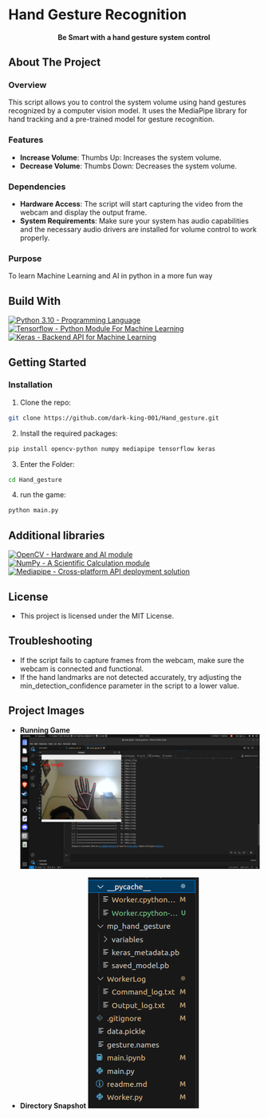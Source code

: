 # Hand Gesture Recognition
<p align="center">
  <h4 align="center">Be Smart with a hand gesture system control</h4>
</p>


## About The Project

### Overview

This script allows you to control the system volume using hand gestures recognized by a computer vision model. It uses the MediaPipe library for hand tracking and a pre-trained model for gesture recognition.

### Features


- **Increase Volume**: Thumbs Up: Increases the system volume.
- **Decrease Volume**: Thumbs Down: Decreases the system volume.

### Dependencies

- **Hardware Access**: The script will start capturing the video from the webcam and display the output frame.
- **System Requirements**: Make sure your system has audio capabilities and the necessary audio drivers are installed for volume control to work properly.

### Purpose

To learn Machine Learning and AI in python in a more fun way

## Build With
[![Python 3.10 - Programming Language](https://img.shields.io/badge/Python%203.10%20-Programming%20Language%20-green?style=flat&logo=Python)](https://www.python.org/)
[![Tensorflow - Python Module For Machine Learning](https://img.shields.io/badge/Tensorflow%20-Python%20Module%20For%20Machine%20Learning%20-green?style=flat&logo=TF)](https://www.tensorflow.org/)
[![Keras - Backend API for Machine Learning](https://img.shields.io/badge/Keras%20-Backend%20API%20for%20Machine%20Learning%20-green?style=flat&logo=Keras)](https://keras.io/)

## Getting Started

### Installation

1. Clone the repo: 
```sh
git clone https://github.com/dark-king-001/Hand_gesture.git
```
2. Install the required packages:
```sh
pip install opencv-python numpy mediapipe tensorflow keras
```
3. Enter the Folder: 
```sh
cd Hand_gesture
```
4. run the game: 
```sh
python main.py
```

## Additional libraries

[![OpenCV - Hardware and AI module](https://img.shields.io/badge/OpenCV%20-Hardware%20and%20AI%20module%20-green?style=flat&logo=OpenCV)](https://opencv.org/)
[![NumPy - A Scientific Calculation module](https://img.shields.io/badge/NumPy%20-A%20Scientific%20Calculation%20module%20-green?style=flat&logo=NumPy)](https://numpy.org/)
[![Mediapipe - Cross-platform API deployment solution](https://img.shields.io/badge/Mediapipe-Cross%20platform%20API%20deployment%20solution%20-green?style=flat&logo=Mediapipe)](https://pypi.org/project/mediapipe/)

## License
* This project is licensed under the MIT License.

## Troubleshooting
* If the script fails to capture frames from the webcam, make sure the webcam is connected and functional.
* If the hand landmarks are not detected accurately, try adjusting the min_detection_confidence parameter in the script to a lower value.

## Project Images

- **Running Game**
  ![Running Game](https://github.com/dark-king-001/Hand_gesture/blob/main/Snapshots/Project%20Running.png)

- **Directory Snapshot**
  ![Directory Snapshot](https://github.com/dark-king-001/Hand_gesture/blob/main/Snapshots/Directory%20Structure.png)
  